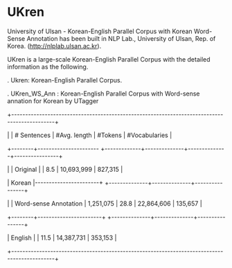 # UKren
University of Ulsan - Korean-English Parallel Corpus with Korean Word-Sense Annotation has been built in NLP Lab., University of Ulsan, Rep. of Korea. (http://nlplab.ulsan.ac.kr).

UKren is a large-scale Korean-English Parallel Corpus with the detailed information as the following.
 
 . Ukren: Korean-English Parallel Corpus.

 . UKren_WS_Ann : Korean-English Parallel Corpus with Word-sense annation for Korean by UTagger
 
 
+---------------------------------------------------------------------------------------------+

|                                | # Sentences | #Avg. length |    #Tokens   | #Vocabularies  |

+--------+---------------------- +-------------+--------------+--------------+----------------+

|        | Original              |             |        8.5   |  10,693,999  |      827,315   |

| Korean |-----------------------+             +--------------+--------------+----------------+

|        | Word-sense Annotation |  1,251,075  |       28.8   |  22,864,606  |      135,657   |

+--------+-----------------------+             +--------------+--------------+----------------+

|            English             |             |       11.5   |  14,387,731  |      353,153   |

+---------------------------------------------------------------------------------------------+

